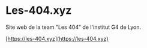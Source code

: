 # Les-404.xyz


Site web de la team "Les 404" de l'institut G4 de Lyon.

[https://les-404.xyz](https://les-404.xyz)
